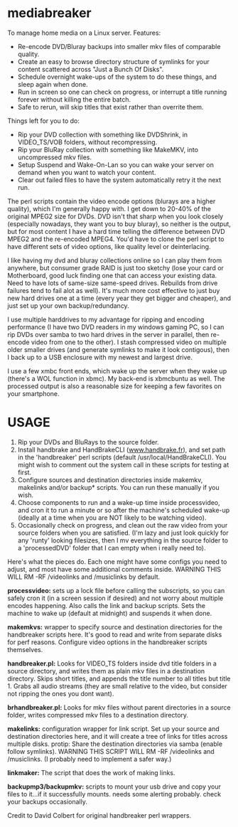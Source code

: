 mediabreaker
============

To manage home media on a Linux server. Features:  

* Re-encode DVD/Bluray backups into smaller mkv files of comparable quality.
* Create an easy to browse directory structure of symlinks for your content scattered across "Just a Bunch Of Disks".
* Schedule overnight wake-ups of the system to do these things, and sleep again when done. 
* Run in screen so one can check on progress, or interrupt a title running forever without killing the entire batch. 
* Safe to rerun, will skip titles that exist rather than overrite them. 

Things left for you to do:
* Rip your DVD collection with something like DVDShrink, in VIDEO\_TS/VOB folders, without recompressing.
* Rip your BluRay collection with something like MakeMKV, into uncompressed mkv files. 
* Setup Suspend and Wake-On-Lan so you can wake your server on demand when you want to watch your content.
* Clear out failed files to have the system automatically retry it the next run.


The perl scripts contain the video encode options (blurays are a higher quality), which I'm generally happy with. I get down to 20-40% of the original MPEG2 size for DVDs. DVD isn't that sharp when you look closely (especially nowadays, they want you to buy bluray), so neither is the output, but for most content I have a hard time telling the difference between DVD MPEG2 and the re-encoded MPEG4. You'd have to clone the perl script to have different sets of video options, like quality level or deinterlacing. 

I like having my dvd and bluray collections online so I can play them from anywhere, but consumer grade RAID is just too sketchy (lose your card or Motherboard, good luck finding one that can access your existing data. Need to have lots of same-size same-speed drives. Rebuilds from drive failures tend to fail alot as well). It's much more cost effective to just buy new hard drives one at a time (every year they get bigger and cheaper), and just set up your own backup/redundancy. 

I use multiple harddrives to my advantage for ripping and encoding performance (I have two DVD readers in my windows gaming PC, so I can rip DVDs over samba to two hard drives in the server in parallel, then re-encode video from one to the other). I stash compressed video on multiple older smaller drives (and generate symlinks to make it look contigous), then I back up to a USB enclosure with my newest and largest drive. 

I use a few xmbc front ends, which wake up the server when they wake up (there's a WOL function in xbmc). My back-end is xbmcbuntu as well. The processed output is also a reasonable size for keeping a few favorites on your smartphone.

# USAGE

1. Rip your DVDs and BluRays to the source folder. 
2. Install handbrake and HandBrakeCLI (www.handbrake.fr), and set path in the 'handbreaker' perl scripts (default /usr/local/HandBrakeCLI). You might wish to comment out the system call in these scripts for testing at first. 
3. Configure sources and destination directories inside makemkv, makelinks and/or backup\* scripts. You can run these manually if you wish.
4. Choose components to run and a wake-up time inside processvideo, and cron it to run a minute or so after the machine's scheduled wake-up (ideally at a time when you are NOT likely to be watching video).
5. Occasionally check on progress, and clean out the raw video from your source folders when you are satisfied. (I'm lazy and just look quickly for any 'runty' looking filesizes, then I mv everything in the source folder to a 'processedDVD' folder that I can empty when i really need to).

Here's what the pieces do. Each one might have some configs you need to adjust, and most have some additional comments inside. WARNING THIS WILL RM -RF /videolinks and /musiclinks by default. 

**processvideo:** sets up a lock file before calling the subscripts, so you can safely cron it (in a screen session if desired) and not worry about multiple encodes happening. Also calls the link and backup scripts. Sets the machine to wake up (default at midnight) and suspends it when done.

**makemkvs:** wrapper to specify source and destination directories for the handbreaker scripts here. It's good to read and write from separate disks for perf reasons. Configure video options in the handbreaker scripts themselves. 

**handbreaker.pl:** Looks for VIDEO\_TS folders inside dvd title folders in a source directory, and writes them as plain mkv files in a destination directory. Skips short titles, and appends the title number to all titles but title 1. Grabs all audio streams (they are small relative to the video, but consider not ripping the ones you dont want).

**brhandbreaker.pl:** Looks for mkv files without parent directories in a source folder, writes compressed mkv files to a destination directory. 

**makelinks:** configuration wrapper for link script. Set up your source and destination directories here, and it will create a tree of links for titles across multiple disks. protip: Share the destination directories via samba (enable follow symlinks). WARNING THIS SCRIPT WILL RM -RF /videolinks and /musiclinks. (I probably need to implement a safer way.)

**linkmaker:** The script that does the work of making links.

**backupmp3/backupmkv:** scripts to mount your usb drive and copy your files to it...if it successfully mounts. needs some alerting probably. check your backups occasionally.

Credit to David Colbert for original handbreaker perl wrappers.
